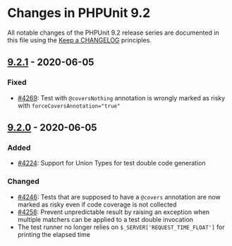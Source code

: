 # Changes in PHPUnit 9.2

All notable changes of the PHPUnit 9.2 release series are documented in this file using the [Keep a CHANGELOG](https://keepachangelog.com/) principles.

## [9.2.1] - 2020-06-05

### Fixed

* [#4269](https://github.com/sebastianbergmann/phpunit/issues/4269): Test with `@coversNothing` annotation is wrongly marked as risky with `forceCoversAnnotation="true"`

## [9.2.0] - 2020-06-05

### Added

* [#4224](https://github.com/sebastianbergmann/phpunit/issues/4224): Support for Union Types for test double code generation

### Changed

* [#4246](https://github.com/sebastianbergmann/phpunit/issues/4246): Tests that are supposed to have a `@covers` annotation are now marked as risky even if code coverage is not collected
* [#4258](https://github.com/sebastianbergmann/phpunit/pull/4258): Prevent unpredictable result by raising an exception when multiple matchers can be applied to a test double invocation
* The test runner no longer relies on `$_SERVER['REQUEST_TIME_FLOAT']` for printing the elapsed time

[9.2.1]: https://github.com/sebastianbergmann/phpunit/compare/9.2.0...9.2.1
[9.2.0]: https://github.com/sebastianbergmann/phpunit/compare/9.1.5...9.2.0
